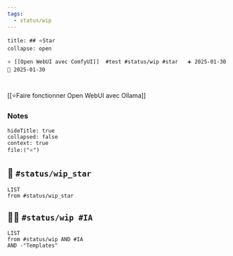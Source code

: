 ```yaml
---
tags:
  - status/wip
---
```


 ```ad-example
title: ## ⭐Star
collapse: open

⭐ [[Open WebUI avec ComfyUI]]  #test #status/wip #star   ➕ 2025-01-30 🛫 2025-01-30 



```

[[⭐Faire fonctionner Open WebUI avec Ollama]]

### Notes
```query 
hideTitle: true
collapsed: false 
context: true
file:("⭐")
```


## 🚧 `#status/wip_star` 
```dataview
LIST
from #status/wip_star  
```

## 🚧🧠 `#status/wip #IA` 
```dataview
LIST
from #status/wip AND #IA 
AND -"Templates" 

```
